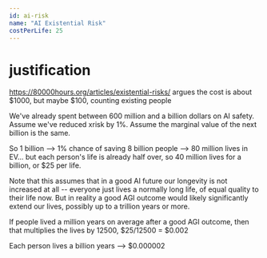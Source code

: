 ```yaml
---
id: ai-risk
name: "AI Existential Risk"
costPerLife: 25
--- 
```


# justification

https://80000hours.org/articles/existential-risks/ argues the cost is about $1000, but maybe $100, counting existing people

We've already spent between 600 million and a billion dollars on AI safety. Assume we've reduced xrisk by 1%. Assume the marginal value of the next billion is the same.

So 1 billion --> 1% chance of saving 8 billion people --> 80 million lives in EV... but each person's life is already half over, so 40 million lives for a billion, or $25 per life. 

Note that this assumes that in a good AI future our longevity is not increased at all -- everyone just lives a normally long life, of equal quality to their life now. 
But in reality a good AGI outcome would likely significantly extend our lives, possibly up to a trillion years or more.

If people lived a million years on average after a good AGI outcome, then that multiplies the lives by 12500, $25/12500 = $0.002

Each person lives a billion years --> $0.000002

